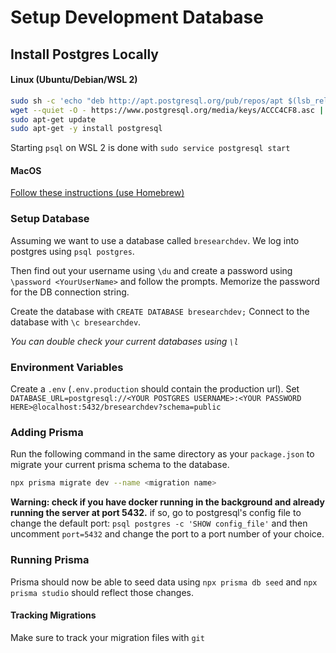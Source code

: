 # Setup Development Database

## Install Postgres Locally

#### Linux (Ubuntu/Debian/WSL 2)

```bash
sudo sh -c 'echo "deb http://apt.postgresql.org/pub/repos/apt $(lsb_release -cs)-pgdg main" > /etc/apt/sources.list.d/pgdg.list'
wget --quiet -O - https://www.postgresql.org/media/keys/ACCC4CF8.asc | sudo apt-key add -
sudo apt-get update
sudo apt-get -y install postgresql
```

Starting `psql` on WSL 2 is done with `sudo service postgresql start`

#### MacOS

[Follow these instructions (use Homebrew)](https://wiki.postgresql.org/wiki/Homebrew)

### Setup Database

Assuming we want to use a database called `bresearchdev`.
We log into postgres using `psql postgres`.

Then find out your username using `\du` and create a password using `\password <YourUserName>` and follow the prompts. Memorize the password for the DB connection string.

Create the database with `CREATE DATABASE bresearchdev;`
Connect to the database with `\c bresearchdev`.

_You can double check your current databases using `\l`_

### Environment Variables

Create a `.env` (`.env.production` should contain the production url). Set `DATABASE_URL=postgresql://<YOUR POSTGRES USERNAME>:<YOUR PASSWORD HERE>@localhost:5432/bresearchdev?schema=public`

### Adding Prisma

Run the following command in the same directory as your `package.json` to migrate your current prisma schema to the database.

```bash
npx prisma migrate dev --name <migration name>
```

**Warning: check if you have docker running in the background and already running the server at port 5432.**
if so, go to postgresql's config file to change the default port:
`psql postgres -c 'SHOW config_file'`
and then uncomment `port=5432` and change the port to a port number of your choice.

### Running Prisma

Prisma should now be able to seed data using `npx prisma db seed` and `npx prisma studio` should reflect those changes.

#### Tracking Migrations

Make sure to track your migration files with `git`
